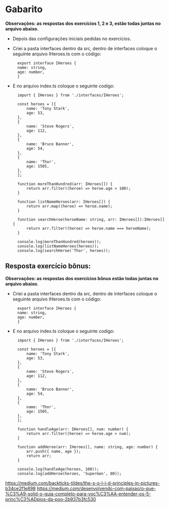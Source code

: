 # Gabarito

**Observações: as respostas dos exercícios 1, 2 e 3, estão todas juntas no arquivo abaixo.**
 

- Depois das configurações iniciais pedidas no exercícios.

- Criei a pasta interfaces dentro da src, dentro de interfaces coloque o seguinte arquivo IHeroes.ts com o código:

		export interface IHeroes {
  		name: string,
  		age: number,
		}

- E no arquivo index.ts coloque o seguinte codigo:

		import { IHeroes } from './interfaces/IHeroes';
 
		const heroes = [{
 			name: 'Tony Stark',
 			age: 53,
		},
		{
 			name: 'Steve Rogers',
 			age: 112,
		},
		{
 			name: 'Bruce Banner',
 			age: 54,
		},
		{
 			name: 'Thor',
 			age: 1505,
		},
		];
 
		function moreThanHundred(arr: IHeroes[]) {
 			return arr.filter((heroe) => heroe.age > 100);
		}
 
		function listNameHeroes(arr: IHeroes[]) {
 			return arr.map((heroe) => heroe.name);
		}
 
		function searchHeroe(heroeName: string, arr: IHeroes[]):IHeroes[] {
 			return arr.filter((heroe) => heroe.name === heroeName);
		}
 
		console.log(moreThanHundred(heroes));
		console.log(listNameHeroes(heroes));
		console.log(searchHeroe('Thor', heroes));




## Resposta exercício bônus:

**Observações: as respostas dos exercícios bônus estão todas juntas no arquivo abaixo.**

- Criei a pasta interfaces dentro da src, dentro de interfaces coloque o seguinte arquivo IHeroes.ts com o código:

		export interface IHeroes {
  		name: string,
  		age: number,
		}

- E no arquivo index.ts coloque o seguinte codigo:

		import { IHeroes } from './interfaces/IHeroes';
 
		const heroes = [{
 			name: 'Tony Stark',
 			age: 53,
		},
		{
 			name: 'Steve Rogers',
 			age: 112,
		},
		{
 			name: 'Bruce Banner',
 			age: 54,
		},
		{
 			name: 'Thor',
 			age: 1505,
		},
		];
 
		function handleAge(arr: IHeroes[], num: number) {
 			return arr.filter((heroe) => heroe.age > num);
		}
 
		function addHeroe(arr: IHeroes[], name: string, age: number) {
 			arr.push({ name, age });
 			return arr;
		}
 
		console.log(handleAge(heroes, 100));
		console.log(addHeroe(heroes, 'Superman', 80));


 
https://medium.com/backticks-tildes/the-s-o-l-i-d-principles-in-pictures-b34ce2f1e898
https://medium.com/desenvolvendo-com-paixao/o-que-%C3%A9-solid-o-guia-completo-para-voc%C3%AA-entender-os-5-princ%C3%ADpios-da-poo-2b937b3fc530
